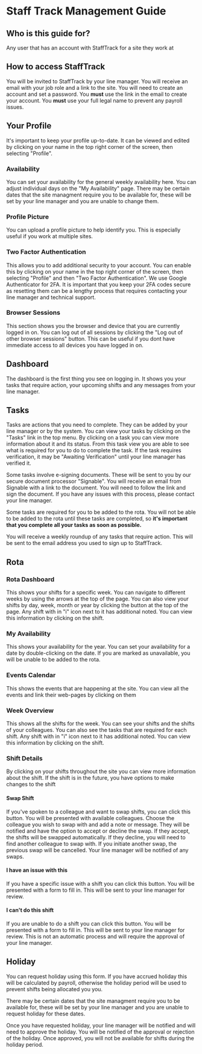 # Staff Track Management Guide

## Who is this guide for?

Any user that has an account with StaffTrack for a site they work at

## How to access StaffTrack

You will be invited to StaffTrack by your line manager. You will receive an email with your job role and a link to the
site. You will need to create an account and set a password. You **must** use the link in the email to create your
account. You **must** use your full legal name to prevent any payroll issues.

## Your Profile

It's important to keep your profile up-to-date. It can be viewed and edited by clicking on your name in the top right
corner of the screen, then selecting "Profile".

### Availability
You can set your availability for the general weekly availability here. You can adjust individual days on the "My Availability" page. There may be certain dates that the site managment require you to be available for, these will be set by your line manager and you are unable to change them.

### Profile Picture
You can upload a profile picture to help identify you. This is especially useful if you work at multiple sites.

### Two Factor Authentication

This allows you to add additional security to your account. You can enable this by clicking on your name in the top
right corner of the screen, then selecting "Profile" and then "Two Factor Authentication". We use Google Authenticator for 2FA. It is important that you keep your 2FA codes secure as resetting them can be a lengthy process that requires contacting your line manager and technical support.

### Browser Sessions
This section shows you the browser and device that you are currently logged in on. You can log out of all sessions by clicking the "Log out of other browser sessions" button. This can be useful if you dont have immediate access to all devices you have logged in on.

## Dashboard
The dashboard is the first thing you see on logging in. It shows you your tasks that require action, your upcoming shifts and any messages from your line manager.

## Tasks
Tasks are actions that you need to complete. They can be added by your line manager or by the system. You can view your tasks by clicking on the "Tasks" link in the top menu. By clicking on a task you can view more information about it and its status. From this task view you are able to see what is required for you to do to complete the task. If the task requires verification, it may be "Awaiting Verification" until your line manager has verified it.

Some tasks involve e-signing documents. These will be sent to you by our secure document processor "Signable". You will receive an email from Signable with a link to the document. You will need to follow the link and sign the document. If you have any issues with this process, please contact your line manager.

Some tasks are required for you to be added to the rota. You will not be able to be added to the rota until these tasks are completed, so **it's important that you complete all your tasks as soon as possible.**

You will receive a weekly roundup of any tasks that require action. This will be sent to the email address you used to sign up to StaffTrack.


## Rota

### Rota Dashboard
This shows your shifts for a specific week. You can navigate to different weeks by using the arrows at the top of the page. You can also view your shifts by day, week, month or year by clicking the button at the top of the page. Any shift with in "i" icon next to it has additional noted. You can view this information by clicking on the shift.

### My Availability
This shows your availability for the year. You can set your availability for a date by double-clicking on the date. If you are marked as unavailable, you will be unable to be added to the rota.

### Events Calendar
This shows the events that are happening at the site. You can view all the events and link their web-pages by clicking on them

### Week Overview
This shows all the shifts for the week. You can see your shifts and the shifts of your colleagues. You can also see the tasks that are required for each shift. Any shift with in "i" icon next to it has additional noted. You can view this information by clicking on the shift.

### Shift Details
By clicking on your shifts throughout the site you can view more information about the shift. If the shift is in the future, you have options to make changes to the shift

#### Swap Shift
If you've spoken to a colleague and want to swap shifts, you can click this button. You will be presented with available colleagues. Choose the colleague you wish to swap with and add a note or message. They will be notified and have the option to accept or decline the swap. If they accept, the shifts will be swapped automatically. If they decline, you will need to find another colleague to swap with. If you initiate another swap, the previous swap will be cancelled. Your line manager will be notified of any swaps.

#### I have an issue with this 
If you have a specific issue with a shift you can click this button. You will be presented with a form to fill in. This will be sent to your line manager for review.

#### I can't do this shift
If you are unable to do a shift you can click this button. You will be presented with a form to fill in. This will be sent to your line manager for review. This is not an automatic process and will require the approval of your line manager.

## Holiday
You can request holiday using this form. If you have accrued holiday this will be calculated by payroll, otherwise the holiday period will be used to prevent shifts being allocated you you.

There may be certain dates that the site managment require you to be available for, these will be set by your line manager and you are unable to request holiday for these dates.

Once you have requested holiday, your line manager will be notified and will need to approve the holiday. You will be notified of the approval or rejection of the holiday. Once approved, you will not be available for shifts during the holiday period.

